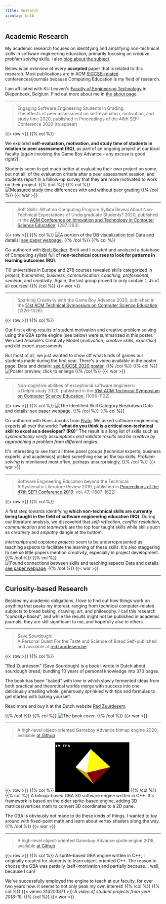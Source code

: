 ```yaml
---
title: Research
icontag: bulb
---
```


## Academic Research

My academic research focuses on identifying and amplifying non-technical skills in software engineering education, primarily focusing on _creative problem solving_ skills. I also [blog about the subject](/categories/education/). 

Below is an overview of every **accepted** paper that is related to this research. Most publications are in ACM [SIGCSE-related](https://sigcse.org/sigcse/) conferences/journals because Computing Education is my field of research.

I am affiliated with KU Leuven's [Faculty of Engineering Technology](https://iiw.kuleuven.be/english) in Diepenbeek, Belgium. Find out more about me in [the about page](/about).

---

> Engaging Software Engineering Students in Grading:<br/> The effects of peer assessment on self-evaluation, motivation, and study time <span>2020, published in Proceedings of the 48th SEFI Conference 2020 (to appear)</span>

{{< row >}}
{{% col %}}
<p></p>

We explored **self-evaluation, motivation, and study time of students in relation to peer assessment (RQ)**, as part of an ongoing project at our local faculty (again involving the Game Boy Advance - any excuse is good, right?). 

Students seem to get much better at evaluating their own project on some, but not all, of the evaluation criteria after a peer assessment session, and students report in a follow-up survey that they are more motivated to work on their project.
{{% /col %}}
{{% col %}}
![](/img/research/peergrading.jpg "Measured study time differences with and without peer grading")
{{% /col %}}
{{< wor >}}

---

> Soft Skills: What do Computing Program Syllabi Reveal About Non-Technical Expectations of Undergraduate Students? <span>2020, published in the [ACM Conference on Innovation and Technology in Computer Science Education](https://doi.org/10.1145/3341525.3387396), (287-293).</span>

{{< row >}}
{{% col %}}
![](/img/research/map.jpg "A portion of the DB visualization tool")
Data and details: [see paper webpage](https://people.cs.kuleuven.be/~wouter.groeneveld/courses/).
{{% /col %}}
{{% col %}}
<p></p>

Co-authored with [Brett Becker](http://www.brettbecker.com/). Brett and I curated and analyzed a database of Computing syllabi full of **non-technical courses to look for patterns in learning outcomes (RQ)**. 

110 universities in Europe and 278 courses revealed skills categorized in _project, humanities, business, communication, coaching, professional, seminar_, and _creativity_. Again, the last group proved to only contain `1.4%` of all courses!
{{% /col %}}
{{< wor >}}

---

> Sparking Creativity with the Game Boy Advance <span>2020, published in the [51st ACM Technical Symposium on Computer Science Education](https://doi.org/10.1145/3328778.3372606), (1326-1326).</span>

{{< row >}}
{{% col %}}
<p></p>

Our first exiting results of student motivation and creative problem solving using the GBA sprite engine (see below) were summarized in this poster. We used Amabile's Creativity Model (_motivation_, _creative skills_, _expertise_) and did expert assessments.

But most of all, we just wanted to show off what kinds of games our students made during the first year. There's a video available in the poster page. Data and details: [see SIGCSE 2020 poster](https://dl.acm.org/doi/abs/10.1145/3328778.3372606).
{{% /col %}}
{{% col %}}
![](/files/sigcse2020-poster-preview.png "Poster preview, click to enlarge")
{{% /col %}}
{{< wor >}}

---

> Non-cognitive abilities of exceptional software engineers:<br/>a Delphi study <span>2020, published in the [51st ACM Technical Symposium on Computer Science Education](https://doi.org/10.1145/3328778.3366811), (1096-1102).</span>

{{< row >}}
{{% col %}}
![](/img/research/delphi.jpg "The Identified Skill Category Breakdown")
Data and details: [see paper webpage](https://people.cs.kuleuven.be/~wouter.groeneveld/delphi/#/).
{{% /col %}}
{{% col %}}
<p></p>

Co-authored with Hans Jacobs from [Prato](https://www.prato.be/). We asked software engineering experts all over the world: "**what do you think is a critical non-technical skill to excel as a developer? (RQ)**" The result is a long list of skills such as _systematically verify assumptions and validate results_ and _be creative by approaching a problem from different angles_. 

It's interesting to see that all three panel groups (technical experts, business experts, and academics) picked something else as the top skills. _Problem solving_ is mentioned most often, perhaps unsurprisingly.
{{% /col %}}
{{< wor >}}

---

> Software Engineering Education beyond the Technical:<br/> A Systematic Literature Review <span>2019, published in [Proceedings of the 47th SEFI Conference 2019](https://lirias.kuleuven.be/retrieve/549742): vol. 47, (1607-1622)</span>

{{< row >}}
{{% col %}}
<p></p>

A first step towards identifying **which non-technical skills are currently being taught in the field of software engineering education (RQ)**. During our literature analysis, we discovered that _self-reflection, conflict resolution, communication_ and _teamwork_ are the top four taught skills while skills such as _creativity_ and _empathy_ dangle at the bottom. 

_Internships_ and _capstone projects_ seem to be underrepresented as teaching aspects to facilitate the learning of these skills. It's also staggering to see so little papers mention _creativity_, especially in project development.
{{% /col %}}
{{% col %}}
![](/img/research/slr.jpg "Found connections between skills and teaching aspects")
Data and details: [see paper webpage](https://people.cs.kuleuven.be/~wouter.groeneveld/slr/#).
{{% /col %}}
{{< wor >}}

---

## Curiosity-based Research

Besides my academic obligations, I love to find out how things work on anything that peaks my interest, ranging from technical computer-related subjects to bread baking, drawing, art, and philosophy. I call this research "_curiosity-based_", and while the results might not be published in academic journals, they are still significant to me, and hopefully also to others. 

---

>  Save Sourdough: <br/>A Personal Quest For the Taste and Science of Bread <span>Self-published and available at [redzuurdesem.be](https://redzuurdesem.be/het-boek)</span>

{{< row >}}
{{% col %}}
<p></p>

"Red Zuurdesem" (Save Sourdough) is a book I wrote in Dutch about sourdough bread, bundling 10 years of personal knowledge into 370 pages. 

The book has been "baked" with love in which slowly fermented ideas from both practical and theoretical worlds merge with success into one deliciously smelling whole, generously sprinkled with tips and formulas to get started with baking yourself.

Read more and buy it at the Dutch website [Red Zuurdesem](https://redzuurdesem.be/het-boek).

{{% /col %}}
{{% col %}}
![](/img/research/redzuurdesem.jpg "The book cover.")
{{% /col %}}
{{< wor >}}


---

>  A high-level object-oriented Gameboy Advance bitmap engine <span>2020, available [at Github](github.com/wgroeneveld/gba-bitmap-engine/)

{{< row >}}
{{% col %}}
![](https://github.com/wgroeneveld/gba-bitmap-engine/raw/master/img/octa.gif?raw=true "An octahedron rendered in software using rasterization and culling.")
{{% /col %}}
{{% col %}}
A bitmap-based GBA 3D software engine written in C++. It's framework is based on the older sprite-based engine, adding 3D matrices/vertices math to convert 3D coordinates to a 2D pane. 

The GBA is obviously not made to do these kinds of things. I wanted to toy around with fixed-point math and learn about vertex shaders along the way.
{{% /col %}}
{{< wor >}}

---

>  A high-level object-oriented Gameboy Advance sprite engine <span>2018, available [at Github](github.com/wgroeneveld/gba-sprite-engine/)

{{< row >}}
{{% col %}}
A sprite-based GBA engine written in C++, I originally created for students to learn object-oriented C++. The reason to choose the GBA was partially (self-)motivation and partially because... well, because I can! 

We've successfully employed the engine to teach at our faculty, for over two years now. It seems to not only peak my own interest!
{{% /col %}}
{{% col %}}
{{< vimeo 314203871 >}}
_A video of student projects from year 2018-19._
{{% /col %}}
{{< wor >}}

